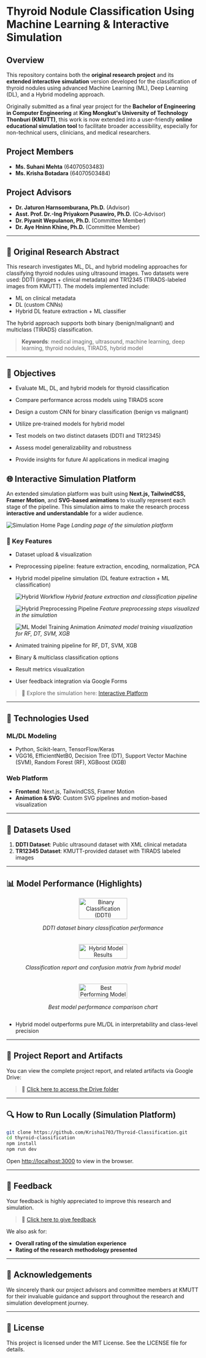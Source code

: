 # Thyroid Nodule Classification Using Machine Learning & Interactive Simulation

## Overview

This repository contains both the **original research project** and its **extended interactive simulation** version developed for the classification of thyroid nodules using advanced Machine Learning (ML), Deep Learning (DL), and a Hybrid modeling approach.

Originally submitted as a final year project for the **Bachelor of Engineering in Computer Engineering** at **King Mongkut's University of Technology Thonburi (KMUTT)**, this work is now extended into a user-friendly **online educational simulation tool** to facilitate broader accessibility, especially for non-technical users, clinicians, and medical researchers.

## Project Members

* **Ms. Suhani Mehta** (64070503483)
* **Ms. Krisha Botadara** (64070503484)

## Project Advisors

* **Dr. Jaturon Harnsomburana, Ph.D.** (Advisor)
* **Asst. Prof. Dr.-Ing Priyakorn Pusawiro, Ph.D.** (Co-Advisor)
* **Dr. Piyanit Wepulanon, Ph.D.** (Committee Member)
* **Dr. Aye Hninn Khine, Ph.D.** (Committee Member)

---

## 📘 Original Research Abstract

This research investigates ML, DL, and hybrid modeling approaches for classifying thyroid nodules using ultrasound images. Two datasets were used: DDTI (images + clinical metadata) and TR12345 (TIRADS-labeled images from KMUTT). The models implemented include:

* ML on clinical metadata
* DL (custom CNNs)
* Hybrid DL feature extraction + ML classifier

The hybrid approach supports both binary (benign/malignant) and multiclass (TIRADS) classification.

> **Keywords**: medical imaging, ultrasound, machine learning, deep learning, thyroid nodules, TIRADS, hybrid model

---

## 🎯 Objectives

- Evaluate ML, DL, and hybrid models for thyroid classification

- Compare performance across models using TIRADS score

- Design a custom CNN for binary classification (benign vs malignant)

- Utilize pre-trained models for hybrid model

- Test models on two distinct datasets (DDTI and TR12345)

- Assess model generalizability and robustness

- Provide insights for future AI applications in medical imaging

## 🌐 Interactive Simulation Platform

An extended simulation platform was built using **Next.js, TailwindCSS, Framer Motion**, and **SVG-based animations** to visually represent each stage of the pipeline. This simulation aims to make the research process **interactive and understandable** for a wider audience.

![Simulation Home Page](/public/home-page.png)
*Landing page of the simulation platform*

### 🌟 Key Features

* Dataset upload & visualization
* Preprocessing pipeline: feature extraction, encoding, normalization, PCA
* Hybrid model pipeline simulation (DL feature extraction + ML classification)

    ![Hybrid Workflow](/public/hybrid-workflow.png)
    *Hybrid feature extraction and classification pipeline*
    
    ![Hybrid Preprocessing Pipeline](/public/hybrid-preprocessing-step.png)
    *Feature preprocessing steps visualized in the simulation*

    ![ML Model Training Animation](/public/ml-model-training.png)
    *Animated model training visualization for RF, DT, SVM, XGB*

* Animated training pipeline for RF, DT, SVM, XGB
* Binary & multiclass classification options
* Result metrics visualization
* User feedback integration via Google Forms

> 📌 Explore the simulation here: [Interactive Platform](https://thyroid-classification.vercel.app)

---

## 🧠 Technologies Used

### ML/DL Modeling

* Python, Scikit-learn, TensorFlow/Keras
* VGG16, EfficientNetB0, Decision Tree (DT), Support Vector Machine (SVM), Random Forest (RF), XGBoost (XGB)

### Web Platform

* **Frontend**: Next.js, TailwindCSS, Framer Motion
* **Animation & SVG**: Custom SVG pipelines and motion-based visualization

---

## 🧪 Datasets Used

1. **DDTI Dataset**: Public ultrasound dataset with XML clinical metadata
2. **TR12345 Dataset**: KMUTT-provided dataset with TIRADS labeled images

---

## 📊 Model Performance (Highlights)

<div style="display: flex; gap: 20px; flex-wrap: wrap; justify-content: center; align-items: flex-start;">

  <div style="flex: 1; min-width: 250px; text-align: center;">
    <img src="/public/ddti-binary-result.png" alt="Binary Classification (DDTI)" width="50%" />
    <p><em>DDTI dataset binary classification performance</em></p>
  </div>

  <div style="flex: 1; min-width: 250px; text-align: center;">
    <img src="/public/hybrid-result.png" alt="Hybrid Model Results" width="50%" />
    <p><em>Classification report and confusion matrix from hybrid model</em></p>
  </div>

  <div style="flex: 1; min-width: 250px; text-align: center;">
    <img src="/public/best-model.png" alt="Best Performing Model" width="50%" />
    <p><em>Best model performance comparison chart</em></p>
  </div>

</div>


* Hybrid model outperforms pure ML/DL in interpretability and class-level precision

---

## 📁 Project Report and Artifacts

You can view the complete project report, and related artifacts via Google Drive:

> 📄 [Click here to access the Drive folder](https://drive.google.com/drive/folders/1D4IArTiPzwnePuxgoDzB4Tdu4JliC80R?usp=sharing)

---

## 🔍 How to Run Locally (Simulation Platform)

```bash
git clone https://github.com/Krisha1703/Thyroid-Classification.git
cd thyroid-classification
npm install
npm run dev
```

Open [http://localhost:3000](http://localhost:3000) to view in the browser.

---

## 📢 Feedback

Your feedback is highly appreciated to improve this research and simulation.

> 📝 [Click here to give feedback](https://forms.gle/ZznjZdozsHycEHLo6)

We also ask for:

* **Overall rating of the simulation experience**
* **Rating of the research methodology presented**

---

## 🙏 Acknowledgements

We sincerely thank our project advisors and committee members at KMUTT for their invaluable guidance and support throughout the research and simulation development journey.

---

## 📌 License

This project is licensed under the MIT License. See the LICENSE file for details.
